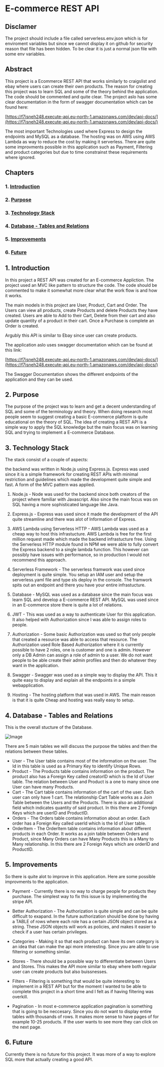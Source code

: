 
  

# E-commerce REST API

  
## Disclamer
  
The project should include a file called serverless.env.json which is for enviroment variables but since we cannot display it on github for security reason that file has been hidden. To be clear it is just a normal json file with some env variables.
  

## Abstract

This project is a Ecommerce REST API that works similarly to craigslist and ebay where users can create their own products. The reason for creating this project was to learn SQL and some of the theory behind the application. The code should be commented and quite clear. The project aslo has some clear documentation in the form of swagger documentation which can be found here:

  

[https://f7isneh248.execute-api.eu-north-1.amazonaws.com/dev/api-docs/](https://f7isneh248.execute-api.eu-north-1.amazonaws.com/dev/api-docs/)

  

The most important Technologies used where Express to design the endpoints and MySQL as a database. The hosting was on AWS using AWS Lambda as way to reduce the cost by making it serverless. There are quite some improvments possible in this application such as Payment, Filtering and product categories but due to time constrainst these requirements where ignored.

  

## Chapters

  

  

### 1. [Introduction](#1-introduction-1)

  

### 2. [Purpose](#2-purpose-1)

  

### 3. [Technology Stack](#3-technology-stack-1)

  

### 4. [Database - Tables and Relations](#4-database---tables-and-relations-1)

  

### 5. [Improvements](#5-improvements-1)

  

### 6. [Future](#6-future-1)

  

  

  

## 1. Introduction

  

In this project a REST API was created for an E-commerce Appliction. The project used an MVC like pattern to structure the code. The code should be commented to make it somewhat more clear what the work flow is and how it works.

  

The main models in this project are User, Product, Cart and Order. The Users can view all products, create Products and delete Products they have created. Users are able to Add to their Cart, Delete from their cart and also update quantity of a product in their cart. Once a Purchase is complete an Order is created.

  

Argubly this API is similar to Ebay since user can create products.

  

The application aslo uses swagger documentation which can be found at this link:

  

[https://f7isneh248.execute-api.eu-north-1.amazonaws.com/dev/api-docs/](https://f7isneh248.execute-api.eu-north-1.amazonaws.com/dev/api-docs/)

  

The Swagger Documentation shows the different endpoints of the application and they can be used.

  

## 2. Purpose

  
  

The purpose of the project was to learn and get a decent understanding of SQL and some of the terminology and theory. When doing research most people seem to suggest creating a basic E-commerce platform is quite educational on the theory of SQL. The idea of creating a REST API is a simple way to apply the SQL knowledge but the main focus was on learning SQL and trying to implement a E-commerce Database.

  

  

## 3. Technology Stack

  

The stack consist of a couple of aspects:

the backend was written in Node.js using Express.js. Express was used since it is a simple framework for creating REST APIs with minimal restriction and guidelines which made the development quite simple and fast. A form of the MVC pattern was applied.

  

1. Node.js - Node was used for the backend since both creators of the project where familiar with Javascript. Also since the main focus was on SQL having a more sophisticated language like Java.

  

2. Express.js - Express was used since it made the development of the API quite streamline and there was alot of Information of Express.

  

3. AWS Lambda using Serverless HTTP - AWS Lambda was used as a cheap way to host this infrastucture. AWS Lambda is free for the first million request made which made the backend infrastucture free. Using the Serverless HTTP module found in NPM we were able to fully convert the Express backend to a single lambda function. This however can possibly have issues with performance, so in production I would not recommend this approach.

  

4. Serverless Framework - The serverless framwork was used since deployment is quite simple. You setup an IAM user and setup the serverless.yaml file and type sls deploy in the console. The framwork spits out an endpoint and there you have your entire infrastucture.

  

5. Database - MySQL was used as a database since the main focus was learn SQL and develop a E-commerce REST API. MySQL was used since in an E-commerce store there is quite a lot of relations.

  

6. JWT - This was used as a way to authenticate User for this application. It also helped with Authorization since I was able to assign roles to people.

  

7. Authorization - Some basic Authorization was used so that only people that created a resource was able to access that resource. The Authorization used Role Based Authorization where it is currently possible to have 2 roles, one is customer and one is admin. However only a DB Admin can assign a role of admin to a user. We do not want people to be able create their admin profiles and then do whatever they want in the application.

  

8. Swagger - Swagger was used as a simple way to display the API. This it quite easy to display and explain all the endpoints in a simple webapplication.

  

9. Hosting - The hosting platform that was used in AWS. The main reason is that it is quite Cheap and hosting was really easy to setup.

  

  

## 4. Database - Tables and Relations

This is the overall stucture of the Database.

  

![Image](/SQLDiagram.png)

There are 5 main tables we will discuss the purpose the tables and then the relations between these tables.

 * User - The User table contains most of the information on the user. The Id in this table is used as a Primary Key to identify Unique Rows. 
 * Product - The Products table contains information on the product. The product also has a Foreign Key called creatorID which is the Id of User table. The relation between User and Product is a one to many since one User can have many Products.
 * Cart - The Cart table contains information of the cart of the user. Each user can only have 1 cart. The relationship  Cart Table works as a Join Table between the Users and the Products. There is also an additional field which indicates quantity of said product. In this there are 2 Foreign Keys which are userID and ProductID.
 * Orders - The Orders table contains information about an order. Each order has a Foreign Key called userId which is the Id of User table.
 * OrderItem - The OrderItem table contains information about different products in each Order. It works as a join table between Orders and Product, since Many Orders can have Many Products this is a Many to Many relationship.  In this there are 2 Foreign Keys which are orderID and ProductID.

  

## 5. Improvements

So there is quite alot to improve in this application. Here are some possible improvments to the application.

  

* Payment - Currently there is no way to charge people for products they purchase. The simplest way to fix this issue is by implementing the stripe API.

  

* Better Authorization - The Authorization is quite simple and can be quite difficult to exapand. In the future authorization should be done by having a TABLE of rows where each role has a certain JSON object stored as a string. These JSON objects will work as policies, and makes it easier to check if a user has certain privileges.

  

* Categories - Making it so that each product can have its own category is an idea that can make the api more interesting. Since you are able to use filtering or something similar.

  

* Stores - There should be a possible way to differentiate between Users and Stores. This makes the API more similar to ebay where both regular user can create products but also buissnesses.

  

* Filters - Filtering is something that would be quite interesting to implement in a REST API but for the moment I wanted to be able to complete this project in a short time and I felt as if having filtering was overkill.

  

* Pagination - In most e-commerce application pagination is something that is going to be neccesary. Since you do not want to display entire tables with thousands of rows. It makes more sense to have pages of for example 10-25 products. If the user wants to see more they can click on the next page.

  

## 6. Future

  

Currently there is no future for this project. It was more of a way to explore SQL more that actually creating a good API.